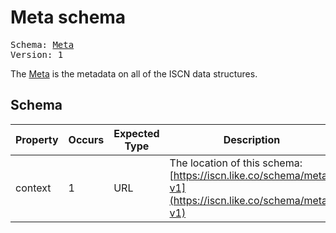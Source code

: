 # Meta schema

<pre>
Schema: <a href="#">Meta</a>
Version: 1
</pre>

The [Meta](#) is the metadata on all of the ISCN data structures.

## Schema

Property|Occurs|Expected Type|Description
--|--|--|--
context|1|URL|The location of this schema:<br>[https://iscn.like.co/schema/meta-v1](https://iscn.like.co/schema/meta-v1)
